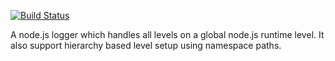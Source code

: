 [![Build Status](https://drone.io/github.com/eredo/redo-logger/status.png)](https://drone.io/github.com/eredo/redo-logger/latest)

A node.js logger which handles all levels on a global node.js runtime level. It also support hierarchy based level setup using namespace paths.

